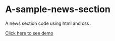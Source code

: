 # A-sample-news-section
A news section code using html and css .<br>

[Click here to see demo](https://abSamDev.github.io/news-section-html-css/)
